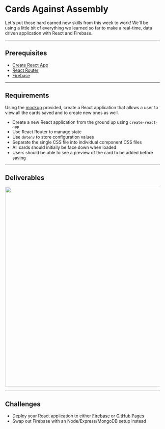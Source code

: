 # Cards Against Assembly

Let's put those hard earned new skills from this week to work! We'll be using a little bit of everything we learned so far to make a real-time, data driven application with React and Firebase. 

---

## Prerequisites

* [Create React App](https://github.com/facebookincubator/create-react-app)
* [React Router](https://github.com/ReactTraining/react-router)
* [Firebase](https://firebase.google.com/)

---

## Requirements

Using the [mockup](./mockup) provided, create a React application that allows a user to view all the cards saved and to create new ones as well. 

* Create a new React application from the ground up using `create-react-app`
* Use React Router to manage state 
* Use `dotenv` to store configuration values
* Separate the single CSS file into individual component CSS files 
* All cards should initially be face down when loaded
* Users should be able to see a preview of the card to be added before saving

---

## Deliverables

<kbd><img src="https://cloud.githubusercontent.com/assets/204420/25261694/e92abc3a-2618-11e7-9615-941dcd54bed4.png" width="650" /></kbd>

---

## Challenges

* Deploy your React application to either [Firebase](https://firebase.google.com/docs/hosting/deploying) or [GitHub Pages](https://pages.github.com/)
* Swap out Firebase with an Node/Express/MongoDB setup instead 
